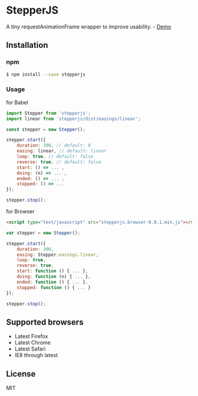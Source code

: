 # StepperJS

A tiny requestAnimationFrame wrapper to improve usability.  - [Demo](https://uyeong.github.io/stepperjs/)

## Installation

### npm

```bash
$ npm install --save stepperjs
```

### Usage

for Babel

```js
import Stepper from 'stepperjs';
import linear from 'stepperjs/dist/easings/linear';

const stepper = new Stepper();

stepper.start({
    duration: 300, // default: 0
    easing: linear, // default: linear
    loop: true, // default: false
    reverse: true, // default: false
    start: () => ... ,
    doing: (n) => ... ,
    ended: () => ... ,
    stopped: () => ...
});

stepper.stop();
```

for Browser

```html
<script type="text/javascript" src="stepperjs.browser-0.0.1.min.js"></script></head>
```

```js
var stepper = new Stepper();

stepper.start({
    duration: 300,
    easing: Stepper.easings.linear,
    loop: true,
    reverse: true,
    start: function () { ... },
    doing: function (n) { ... },
    ended: function () { ... },
    stopped: function () { ... }
});

stepper.stop();
```

## Supported browsers

 - Latest Firefox
 - Latest Chrome
 - Latest Safari
 - IE8 through latest

## License

MIT
